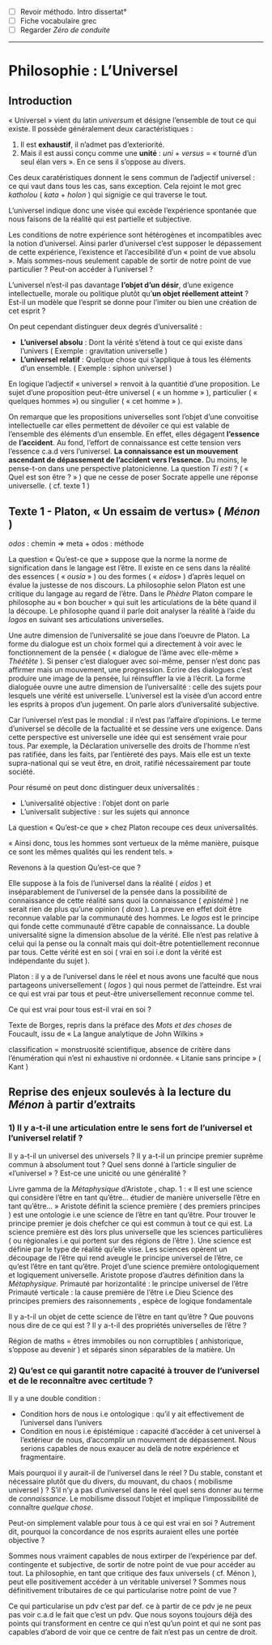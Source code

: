 - [ ] Revoir méthodo. Intro dissertat°
- [ ] Fiche vocabulaire grec
- [ ] Regarder *Zéro de conduite* 
***
# Philosophie : L’Universel 

## Introduction 

« Universel » vient du latin *universum* et désigne l’ensemble de tout ce qui existe. Il possède généralement deux caractéristiques : 

1. Il est **exhaustif**, il n’admet pas d’exteriorité.
2. Mais il est aussi conçu comme une **unité** : *uni* + *versus* = « tourné d’un seul élan vers ». En ce sens il s’oppose au divers.

Ces deux caratéristiques donnent le sens commun de l’adjectif universel : ce qui vaut dans tous les cas, sans exception. Cela rejoint le mot grec *katholou* ( *kata* + *holon* ) qui signigie ce qui traverse le tout.

L’universel indique donc une visée qui excède l’expérience spontanée que nous faisons de la réalité qui est partielle et subjective. 

Les conditions de notre expérience sont hétérogènes et incompatibles avec la notion d’universel. Ainsi parler d’universel c’est supposer le dépassement de cette expérience, l’existence et l’accesibilité d’un « point de vue absolu ». Mais sommes-nous seulement capable de sortir de notre point de vue particulier ? Peut-on accéder à l’universel ?

L’universel n’est-il pas davantage **l’objet d’un désir**, d’une exigence intellectuelle, morale ou politique plutôt qu’**un objet réellement atteint** ? Est-il un modèle que l’esprit se donne pour l’imiter ou bien une création de cet esprit ? 

On peut cependant distinguer deux degrés d’universalité : 

- **L’universel absolu** : Dont la vérité s’étend à tout ce qui existe dans l’univers ( Exemple : gravitation universelle )
- **L’universel relatif** : Quelque chose qui s’applique à tous les éléments d’un ensemble. ( Exemple : siphon universel )

En logique l’adjectif « universel » renvoit à la quantitié d’une proposition. Le sujet d’une proposition peut-être universel ( « un homme » ), particulier ( « quelques hommes ») ou singulier ( « cet homme » ).

On remarque que les propositions universelles sont l’objet d’une convoitise intellectuelle car elles permettent de dévoiler ce qui est valable de l’ensemble des éléments d’un ensemble. En effet, elles dégagent **l’essence** de **l’accident**. Au fond, l’effort de connaissance est cette tension vers l’essence c.a.d vers l’universel. **La connaissance est un mouvement ascendant de dépassement de l’accident vers l’essence.** Du moins, le pense-t-on dans une perspective platonicienne. La question *Ti esti* ? ( « Quel est son être ? » ) que ne cesse de poser Socrate appelle une réponse universelle. ( cf. texte 1 )

## Texte 1 - Platon, « Un essaim de vertus» ( *Ménon* )

*odos* : chemin ⇒ meta + odos : méthode

La question « Qu’est-ce que » suppose que la norme la norme de signification dans le langage est l’être. Il existe en ce sens dans la réalité des essences ( « *ousia* » ) ou des formes ( « *eidos*» ) d’après lequel on évalue la justesse de nos discours. La philosophie selon Platon est une critique du langage au regard de l’être. Dans le *Phèdre* Platon compare le philosophe au « bon boucher » qui suit les articulations de la bête quand il la découpe. Le philosophe quand il parle doit analyser la réalité à l’aide du *logos* en suivant ses articulations universelles.

Une autre dimension de l’universalité se joue dans l’oeuvre de Platon. La forme du dialogue est un choix formel qui a directement à voir avec le fonctionnement de la pensée ( « dialogue de l’âme avec elle-même » *Théétète* ). Si penser c’est dialoguer avec soi-même, penser n’est donc pas affirmer mais un mouvement, une progression. Ecrire des dialogues c’est produire une image de la pensée, lui réinsuffler la vie à l’écrit. La forme dialoguée ouvre une autre dimension de l’universalité : celle des sujets pour lesquels une vérité est universelle. L’universel est la visée d’un accord entre les esprits à propos d’un jugement. On parle alors d’universalité subjective.

Car l’universel n’est pas le mondial : il n’est pas l’affaire d’opinions. Le terme d’universel se décolle de la factualité et se dessine vers une exigence. Dans cette perspective est universelle une idée qui est sensément vraie pour tous. Par exemple, la Déclaration universelle des droits de l’homme n’est pas ratifiée, dans les faits, par l’entièreté des pays. Mais elle est un texte supra-national qui se veut être, en droit, ratifié nécessairement par toute société.

Pour résumé on peut donc distinguer deux universalités : 
- L’universalité objective : l’objet dont on parle
- L’universalit subjective : sur les sujets qui annonce 

La question « Qu’est-ce que » chez Platon recoupe ces deux universalités.


« Ainsi donc, tous les hommes sont vertueux de la même manière, puisque ce sont les mêmes qualités qui les rendent tels. »




Revenons à la question Qu’est-ce que ? 

Elle suppose à la fois de l’universel dans la réalité ( *eidos* ) et inséparablement de l’universel de la pensée dans la possibilité de connaissance de cette réalité sans quoi la connaissance ( *epistémè* ) ne serait rien de plus qu’une opinion ( *doxa* ). La preuve en effet doit être reconnue valable par la communauté des hommes.
Le *logos* est le principe qui fonde cette communauté d’être capable de connaissance. La double universalité signe la dimension absolue de la vérité. Elle n’est pas relative à celui qui la pense ou la connaît mais qui doit-être potentiellement reconnue par tous. Cette vérité est en soi ( vrai en soi i.e dont la vérité est indépendante du sujet ). 

Platon : il y a de l’universel dans le réel et nous avons une  faculté que nous partageons universellement ( *logos* ) qui nous permet de l’atteindre. Est vrai ce qui est vrai par tous et peut-être universellement reconnue comme tel.

Ce qui est vrai pour tous est-il vrai en soi ? 

Texte de Borges, repris dans la préface des *Mots et des choses* de Foucault, issu de « La langue analytique de John Wilkins »

classification = monstruosité scientifique, absence de critère dans l’énumération qui n’est ni exhaustive ni ordonnée. « Litanie sans principe » ( Kant )

## Reprise des enjeux soulevés à la lecture du *Ménon* à partir d’extraits 

### 1) Il y a-t-il une articulation entre le sens fort de l’universel et l’universel relatif ?

Il y a-t-il un universel des universels ? Il y a-t-il un principe premier suprême commun à absolument tout ? Quel sens donné à l’article singulier de «l’universel » ? Est-ce une unicité ou une généralité ? 

Livre gamma de la *Métaphysique* d’Aristote , chap. 1 : « Il est une science qui considère l’être en tant qu’être… étudier de manière universelle l’être en tant qu’être… » Aristote définit la science première ( des premiers principes ) est une ontologie i.e une science de l’être en tant qu’être. Pour trouver le principe premier je dois chefcher ce qui est commun à tout ce qui est. La science première est dès lors plus universelle que les sciences particulières ( ou régionales i.e qui portent sur des régions de l’être ). Une science est définie par le type de réalité qu’elle vise. Les sciences opèrent un découpage de l’être qui rend aveugle le principe universel de l’être, ce qu’est l’être en tant qu’être. 
Projet d’une science première ontologiquement et logiquement universelle. 
Aristote propose d’autres définition dans la *Métaphysique*.
Primauté par horizontalité : le principe universel de l’être 
Primauté verticale : la cause première de l’être i.e Dieu 
Science des principes premiers des raisonnements , espèce de logique fondamentale 

Il y a-t-il un objet de cette science de l’être en tant qu’être ? Que pouvons nous dire de ce qui est ? Il y a-t-il des propriétés universelles de l’être ? 

Région de maths = êtres immobiles ou non corruptibles ( anhistorique, s’oppose au devenir ) et séparés sinon séparables de la matière. Un

### 2) Qu’est ce qui garantit notre capacité à trouver de l’universel et de le reconnaître avec certitude ? 

Il y a une double condition : 

- Condition hors de nous i.e ontologique : qu’il y ait effectivement de l’universel dans l’univers 
- Condition en nous i.e épistémique : capacité d’accéder à cet universel à l’extérieur de nous, d’accomplir un mouvement de dépassement. Nous serions capables de nous exaucer au delà de notre expérience et fragmentaire.

Mais pourquoi il y aurait-il de l’universel dans le réel ? Du stable, constant et nécessaire plutôt que du divers, du mouvant, du chaos ( mobilisme universel ) ? 
S’il n’y a pas d’universel dans le réel quel sens donner au terme de *connaissance*. Le mobilisme dissout l’objet et implique l’impossibilité de connaître *quelque chose*.

Peut-on simplement valable pour tous à ce qui est vrai en soi ? Autrement dit, pourquoi la concordance de nos esprits auraient elles une portée objective ?

Sommes nous vraiment capables de nous extirper de l’expérience par def. contingente et subjective, de sortir de notre point de vue pour accéder au tout. 
La philosophie, en tant que critique des faux universels ( cf. Ménon ), peut elle positivement accéder à un véritable universel ? Sommes nous définitivement tributaires de ce qui particularise notre point de vue ? 
 
Ce qui particularise un pdv c’est par def. ce à partir de ce pdv je ne peux pas voir c.a.d le fait que c’est un pdv. Que nous soyons toujours déjà des points qui transforment en centre ce qui n’est qu’un point et qui ne sont pas capables d’abord de voir que ce centre de fait n’est pas un centre de droit. 


 